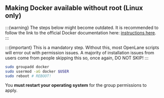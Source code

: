 ## Making Docker available without root (Linux only)

:::{warning}
The steps below might become outdated. It is recommended to follow the link to the official Docker documentation here: [instructions here](https://docs.docker.com/engine/install/linux-postinstall/).
:::

:::{important}
This is a mandatory step. Without this, most OpenLane scripts will error out with permission issues. A majority of installation issues from users come from people skipping this so, once again, DO NOT SKIP!
:::

```sh
sudo groupadd docker
sudo usermod -aG docker $USER
sudo reboot # REBOOT!
```

You **must restart your operating system** for the group permissions to apply.